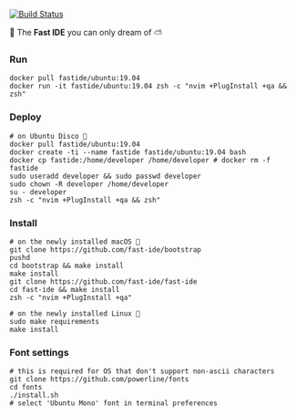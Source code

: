 [![Build Status](https://travis-ci.org/rusdevops/fast-ide.svg?branch=master)](https://travis-ci.org/rusdevops/fast-ide)

💨 The **Fast IDE** you can only dream of ⛅

### Run

```Shell
docker pull fastide/ubuntu:19.04
docker run -it fastide/ubuntu:19.04 zsh -c "nvim +PlugInstall +qa && zsh"
```

### Deploy

```Shell
# on Ubuntu Disco 🕺
docker pull fastide/ubuntu:19.04
docker create -ti --name fastide fastide/ubuntu:19.04 bash
docker cp fastide:/home/developer /home/developer # docker rm -f fastide
sudo useradd developer && sudo passwd developer
sudo chown -R developer /home/developer
su - developer
zsh -c "nvim +PlugInstall +qa && zsh"
```

### Install

```Shell
# on the newly installed macOS 🍎
git clone https://github.com/fast-ide/bootstrap
pushd
cd bootstrap && make install
make install
git clone https://github.com/fast-ide/fast-ide
cd fast-ide && make install
zsh -c "nvim +PlugInstall +qa"
```

```Shell
# on the newly installed Linux 🐧
sudo make requirements
make install
```

### Font settings

```Shell
# this is required for OS that don't support non-ascii characters
git clone https://github.com/powerline/fonts
cd fonts
./install.sh
# select 'Ubuntu Mono' font in terminal preferences
```

